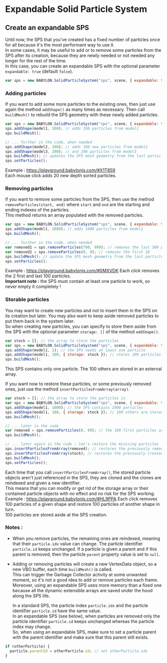 # Expandable Solid Particle System

## Create an expandable SPS

Until now, the SPS that you've created has a fixed number of particles once for all because it's the most performant way to use it.  
In some cases, it may be useful to add or to remove some particles from the SPS after its creation, because they are newly needed or not needed any longer for the rest of the time.  
In this case, you can create an expandable SPS with the optional parameter `expandable: true` (default `false`).

```javascript
var sps = new BABYLON.SolidParticleSystem("sps", scene, { expandable: true });
```

### Adding particles

If you want to add some more particles to the existing ones, then just use again the method `addShape()` as many times as necessary. Then call `buildMesh()` to rebuild the SPS geometry with these newly added particles.

```javascript
var sps = new BABYLON.SolidParticleSystem("sps", scene, { expandable: true });
sps.addShape(model1, 100); // adds 100 particles from model1
sps.buildMesh();

// ... further in the code, when needed
sps.addShape(model2, 100); // adds 100 new particles from model2
sps.addShape(model3, 200); // and 200 particles from model3
sps.buildMesh(); // updates the SPS mesh geometry from the last particle additions
sps.setParticles();
```

Example : https://playground.babylonjs.com/#X1T859  
Each mouse click adds 20 new depth sorted particles.

### Removing particles

If you want to remove some particles from the SPS, then use the method `removeParticles(start, end)` where `start` and `end` are the starting and ending indexes of the particles.  
This method returns an array populated with the removed particles.

```javascript
var sps = new BABYLON.SolidParticleSystem("sps", scene, { expandable: true });
sps.addShape(model1, 1000); // adds 1000 particles from model1
sps.buildMesh();

// ... further in the code, when needed
var removed1 = sps.removeParticles(700, 999); // removes the last 300 particles
var removed2 = sps.removeParticles(0, 9); // removes the first 10
sps.buildMesh(); // update the SPS mesh geometry from the last particle additions
sps.setParticles();
```

Example : https://playground.babylonjs.com/#0MXVDK
Each click removes the 2 first and last 100 particles.  
**Important note :** the SPS must contain at least one particle to work, so never empty it completely !

### Storable particles

You may want to create new particles and not to insert them in the SPS on its creation but later. You may also want to keep aside removed particles to put them back in the system later.  
So when creating new particles, you can specify to store them aside from the SPS with the optional parameter `storage: []` of the method `addShape()`.

```javascript
var stock = []; // the array to store the particles
var sps = new BABYLON.SolidParticleSystem("sps", scene, { expandable: true });
sps.addShape(model1, 1); // the SPS needs at least one particle
sps.addShape(model1, 100, { storage: stock }); // stores 100 particles from model1 in the stock array
sps.buildMesh();
```

This SPS contains only one particle. The 100 others are stored in an external array.

If you want now to restore these particles, or some previously removed ones, just use the method `insertParticlesFromArray(array)`.

```javascript
var stock = []; // the array to store the particles in
var sps = new BABYLON.SolidParticleSystem("sps", scene, { expandable: true });
sps.addShape(model1, 1000); // the SPS contains 1000 particles
sps.addShape(model1, 100, { storage: stock }); // 100 others are stored aside
sps.buildMesh();

// ... later in the code
var removed = sps.removeParticles(0, 99); // the 100 first particles are removed and stored in another array
sps.buildMesh();

// ... later again in the code : let's restore the misssing particles
sps.insertParticlesFromArray(removed); // restores the previously removed particles
sps.insertParticlesFromArray(stock); // restores the previously created particles
sps.buildMesh();
sps.setParticles();
```

Each time that you call `insertParticlesFromArray()`, the stored particle objects aren't just referenced in the SPS, they are cloned and the clones are reindexed and given a new identifier.  
This means that you can modify or get rid of the storage array or their contained particle objects with no effect and no risk for the SPS working.  
Example : https://playground.babylonjs.com/#HL9PPA
Each click removes 100 particles of a given shape and restore 100 particles of another shape in turn.  
100 particles are stored aside at the SPS creation.

### Notes :

- When you remove particles, the remaining ones are reindexed, meaning that their `particle.idx` value can change. The particle identifier `particle.id` keeps unchanged. If a particle is given a parent and if this parent is removed, then the particle `parent` property value is set to `null`.
- Adding or removing particles will create a new VertexData object, so a new VBO buffer, each time `buildMesh()` is called.  
  This can trigger the Garbage Collector activity at some unwanted moment, so it's not a good idea to add or remove particles each frame.  
  Moreover, using an expandable SPS uses more memory than a fixed one because all the dynamic extensible arrays are saved under the hood along the SPS life.

  In a standard SPS, the particle index `particle.idx` and the particle identifier `particle.id` have the same value.  
In an expandable SPS (see below), when particles are removed only the particle identifier `particle.id` keeps unchanged whereas the particle index may change.  
So, when using an expandable SPS, make sure to set a particle parent with the parent identifier and make sure that this parent still exists.

```javascript
if (otherParticle) {
  particle.parentId = otherParticle.id; // not otherParticle.idx
}
```